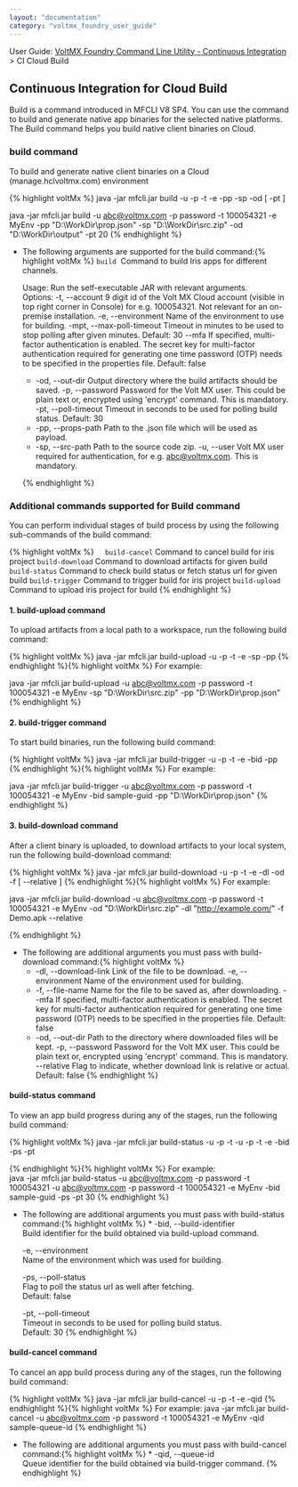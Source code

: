 ```yaml
---
layout: "documentation"
category: "voltmx_foundry_user_guide"
---
```

                             

User Guide: [VoltMX Foundry Command Line Utility - Continuous Integration](CI_Foundry.html) > CI Cloud Build

Continuous Integration for Cloud Build
--------------------------------------

Build is a command introduced in MFCLI V8 SP4. You can use the command to build and generate native app binaries for the selected native platforms. The Build command helps you build native client binaries on Cloud.

### build command

To build and generate native client binaries on a Cloud (manage.hclvoltmx.com) environment

{% highlight voltMx %} 
  java -jar mfcli.jar build -u <user> -p <password> -t <account id> -e <environment name> -pp <properties path> -sp <src-code path> -od <output directory> [ -pt <timeout in seconds>]
    
java -jar mfcli.jar build -u abc@voltmx.com -p password -t 100054321 -e MyEnv -pp "D:\WorkDir\prop.json" -sp "D:\WorkDir\src.zip" -od "D:\WorkDir\output" -pt 20
{% endhighlight %}

*   The following arguments are supported for the build command:{% highlight voltMx %} `build`   Command to build Iris apps for different channels.  
      
    Usage: Run the self-executable JAR with relevant arguments.  
      Options:
          -t, --account
           9 digit id of the Volt MX Cloud account (visible in top right corner in Console) for e.g. 100054321. Not relevant for an on-premise installation.
        -e, --environment
           Name of the environment to use for building.
        -mpt, --max-poll-timeout
           Timeout in minutes to be used to stop polling after given minutes.
           Default: 30
        --mfa
           If specified, multi-factor authentication is enabled. The secret key for multi-factor authentication required for generating one time password (OTP) needs to be specified in the properties file.
           Default: false
      * -od, --out-dir
           Output directory where the build artifacts should be saved.
        -p, --password
           Password for the Volt MX user. This could be plain text or, encrypted using 'encrypt' command. This is mandatory.
        -pt, --poll-timeout
           Timeout in seconds to be used for polling build status.
           Default: 30
      * -pp, --props-path
           Path to the .json file which will be used as payload.
      * -sp, --src-path
           Path to the source code zip.
        -u, --user
           Volt MX user required for authentication, for e.g. abc@voltmx.com. This is mandatory.
    
    {% endhighlight %}

### Additional commands supported for Build command

You can perform individual stages of build process by using the following sub-commands of the build command:

{% highlight voltMx %}     `build-cancel`       Command to cancel build for iris project
    `build-download`     Command to download artifacts for given build
    `build-status`       Command to check build status or fetch status url for given build
    `build-trigger`      Command to trigger build for iris project
    `build-upload`       Command to upload iris project for build
{% endhighlight %}

#### 1\. build-upload command

To upload artifacts from a local path to a workspace, run the following build command:

{% highlight voltMx %} java -jar mfcli.jar build-upload -u <user> -p <password> -t <account id> -e <environment name> -sp <src-code path> -pp <props path>
{% endhighlight %}{% highlight voltMx %} For example:  
  
java -jar mfcli.jar build-upload -u abc@voltmx.com -p password -t 100054321 -e MyEnv -sp "D:\\WorkDir\\src.zip" -pp "D:\\WorkDir\\prop.json"
{% endhighlight %}

#### 2\. build-trigger command

To start build binaries, run the following build command:

{% highlight voltMx %} java -jar mfcli.jar build-trigger -u <user> -p <password> -t <account id> -e <environment name> -bid <build identifier> -pp <props path>
{% endhighlight %}{% highlight voltMx %} 
For example:  
  
java -jar mfcli.jar build-trigger -u abc@voltmx.com -p password -t 100054321 -e MyEnv -bid sample-guid -pp "D:\\WorkDir\\prop.json"
{% endhighlight %}

#### 3\. build-download command

After a client binary is uploaded, to download artifacts to your local system, run the following build-download command:

{% highlight voltMx %} java -jar mfcli.jar build-download -u <user> -p <password> -t <account id> -e <environment name> -dl <download link> -od <out dir path> -f <file name> [ --relative ]
{% endhighlight %}{% highlight voltMx %} For example:  
  
java -jar mfcli.jar build-download -u abc@voltmx.com -p password -t 100054321 -e MyEnv -od "D:\\WorkDir\\src.zip" -dl "http://example.com/" -f Demo.apk --relative

{% endhighlight %}

*   The following are additional arguments you must pass with build-download command:{% highlight voltMx %} 
      * -dl, --download-link
           Link of the file to be download.
        -e, --environment
           Name of the environment used for building.
      * -f, --file-name
           Name for the file to be saved as, after downloading.
        --mfa
           If specified, multi-factor authentication is enabled. The secret key for multi-factor authentication required for generating one time password (OTP) needs to be specified in the properties file.
           Default: false
      * -od, --out-dir
           Path to the directory where downloaded files will be kept.
        -p, --password
           Password for the Volt MX user. This could be plain text or, encrypted using
           'encrypt' command. This is mandatory.
        --relative
           Flag to indicate, whether download link is relative or actual.
           Default: false
    {% endhighlight %}

#### build-status command

To view an app build progress during any of the stages, run the following build command:

{% highlight voltMx %} java -jar mfcli.jar build-status -u <user> -p <password> -t <account id> -u <user> -p <password> -t <account id> -e <environment name> -bid <build identifier> -ps -pt <timeout in seconds>

{% endhighlight %}{% highlight voltMx %} For example:  
java -jar mfcli.jar build-status -u abc@voltmx.com -p password -t 100054321 -u abc@voltmx.com -p password -t 100054321 -e MyEnv -bid sample-guid -ps -pt 30
{% endhighlight %}

*   The following are additional arguments you must pass with build-status command:{% highlight voltMx %} * -bid, --build-identifier  
    Build identifier for the build obtained via build-upload command.  
      
    \-e, --environment  
    Name of the environment which was used for building.  
      
    \-ps, --poll-status  
    Flag to poll the status url as well after fetching.  
    Default: false  
      
    \-pt, --poll-timeout  
    Timeout in seconds to be used for polling build status.  
    Default: 30
    {% endhighlight %}

#### build-cancel command

To cancel an app build process during any of the stages, run the following build command:

{% highlight voltMx %} 
  java -jar mfcli.jar build-cancel -u <user> -p <password> -t <account id> -e <environment name> -qid <queue id>
{% endhighlight %}{% highlight voltMx %} For example:
  java -jar mfcli.jar build-cancel -u abc@voltmx.com -p password -t 100054321 -e MyEnv -qid sample-queue-id
{% endhighlight %}

*   The following are additional arguments you must pass with build-cancel command:{% highlight voltMx %} * -qid, --queue-id  
    Queue identifier for the build obtained via build-trigger command.
    {% endhighlight %}
